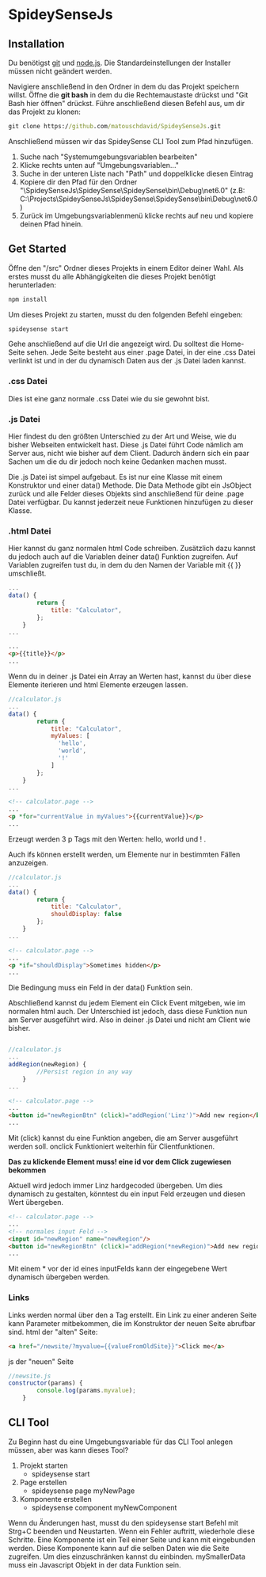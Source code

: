 # SpideySenseJs

## Installation

Du benötigst [git](https://git-scm.com/downloads) und [node.js](https://nodejs.org/en/download/).
Die Standardeinstellungen der Installer müssen nicht geändert werden.

Navigiere anschließend in den Ordner in dem du das Projekt speichern willst. Öffne die **git bash** in dem du die Rechtemaustaste drückst und "Git Bash hier öffnen" drückst.
Führe anschließend diesen Befehl aus, um dir das Projekt zu klonen:

```cmd
git clone https://github.com/matouschdavid/SpideySenseJs.git
```

Anschließend müssen wir das SpideySense CLI Tool zum Pfad hinzufügen.
1. Suche nach "Systemumgebungsvariablen bearbeiten"
2. Klicke rechts unten auf "Umgebungsvariablen..."
3. Suche in der unteren Liste nach "Path" und doppelklicke diesen Eintrag
4. Kopiere dir den Pfad für den Ordner "\SpideySenseJs\SpideySense\SpideySense\bin\Debug\net6.0" (z.B: C:\Projects\SpideySenseJs\SpideySense\SpideySense\bin\Debug\net6.0)
5. Zurück im Umgebungsvariablenmenü klicke rechts auf neu und kopiere deinen Pfad hinein.

## Get Started

Öffne den "/src" Ordner dieses Projekts in einem Editor deiner Wahl.
Als erstes musst du alle Abhängigkeiten die dieses Projekt benötigt herunterladen:
```cmd
npm install
```
Um dieses Projekt zu starten, musst du den folgenden Befehl eingeben:

```cmd
spideysense start
```

Gehe anschließend auf die Url die angezeigt wird. Du solltest die Home-Seite sehen. Jede Seite besteht aus einer .page Datei, in der eine .css Datei verlinkt ist und in der du dynamisch Daten aus der .js Datei laden kannst.

### .css Datei

Dies ist eine ganz normale .css Datei wie du sie gewohnt bist.

### .js Datei

Hier findest du den größten Unterschied zu der Art und Weise, wie du bisher Webseiten entwickelt hast. Diese .js Datei führt Code nämlich am Server aus, nicht wie bisher auf dem Client. Dadurch ändern sich ein paar Sachen um die du dir jedoch noch keine Gedanken machen musst.

Die .js Datei ist simpel aufgebaut. Es ist nur eine Klasse mit einem Konstruktor und einer data() Methode. Die Data Methode gibt ein JsObject zurück und alle Felder dieses Objekts sind anschließend für deine .page Datei verfügbar. Du kannst jederzeit neue Funktionen hinzufügen zu dieser Klasse.

### .html Datei

Hier kannst du ganz normalen html Code schreiben. Zusätzlich dazu kannst du jedoch auch auf die Variablen deiner data() Funktion zugreifen. Auf Variablen zugreifen tust du, in dem du den Namen der Variable mit {{ }} umschließt.
```js
...
data() {
        return {
            title: "Calculator",
        };
    }
...

```
```html
...
<p>{{title}}</p>
...
```

Wenn du in deiner .js Datei ein Array an Werten hast, kannst du über diese Elemente iterieren und html Elemente erzeugen lassen.
```js
//calculator.js
...
data() {
        return {
            title: "Calculator",
            myValues: [
              'hello',
              'world',
              '!'
            ]
        };
    }
...

```
```html
<!-- calculator.page -->
...
<p *for="currentValue in myValues">{{currentValue}}</p>
...
```
Erzeugt werden 3 p Tags mit den Werten: hello, world und ! .

Auch ifs können erstellt werden, um Elemente nur in bestimmten Fällen anzuzeigen.
```js
//calculator.js
...
data() {
        return {
            title: "Calculator",
            shouldDisplay: false
        };
    }
...

```
```html
<!-- calculator.page -->
...
<p *if="shouldDisplay">Sometimes hidden</p>
...
```
Die Bedingung muss ein Feld in der data() Funktion sein.

Abschließend kannst du jedem Element ein Click Event mitgeben, wie im normalen html auch.
Der Unterschied ist jedoch, dass diese Funktion nun am Server ausgeführt wird. Also in deiner .js Datei und nicht am Client wie bisher.
```js

//calculator.js
...
addRegion(newRegion) {
        //Persist region in any way
    }
...
```
```html
<!-- calculator.page -->
...
<button id="newRegionBtn" (click)="addRegion('Linz')">Add new region</button>
...
```
Mit (click) kannst du eine Funktion angeben, die am Server ausgeführt werden soll. onclick Funktioniert weiterhin für Clientfunktionen.

**Das zu klickende Element muss! eine id vor dem Click zugewiesen bekommen**

Aktuell wird jedoch immer Linz hardgecoded übergeben. Um dies dynamisch zu gestalten, könntest du ein input Feld erzeugen und diesen Wert übergeben.
```html
<!-- calculator.page -->
...
<!-- normales input Feld -->
<input id="newRegion" name="newRegion"/>
<button id="newRegionBtn" (click)="addRegion(*newRegion)">Add new region</button>
...
```

Mit einem * vor der id eines inputFelds kann der eingegebene Wert dynamisch übergeben werden.

### Links

Links werden normal über den a Tag erstellt. Ein Link zu einer anderen Seite kann Parameter mitbekommen, die im Konstruktor der neuen Seite abrufbar sind.
html der "alten" Seite:
```html
<a href="/newsite/?myvalue={{valueFromOldSite}}">Click me</a>
```

js der "neuen" Seite
```js
//newsite.js
constructor(params) {
        console.log(params.myvalue);
    }
   ```
   
 ## CLI Tool
 
 Zu Beginn hast du eine Umgebungsvariable für das CLI Tool anlegen müssen, aber was kann dieses Tool?
 
 1. Projekt starten
    - spideysense start
 2. Page erstellen
    - spideysense page myNewPage
 3. Komponente erstellen
    - spideysense component myNewComponent

 Wenn du Änderungen hast, musst du den spideysense start Befehl mit Strg+C beenden und Neustarten. Wenn ein Fehler auftritt, wiederhole diese Schritte.
 Eine Komponente ist ein Teil einer Seite und kann mit <nameOfComponent-component></nameOfComponent-component> eingebunden werden. Diese Komponente kann auf die selben Daten wie die Seite zugreifen.
 Um dies einzuschränken kannst du <nameOfComponent-component data="mySmallerData"></nameOfComponent-component> einbinden. mySmallerData muss ein Javascript Objekt in der data Funktion sein.
